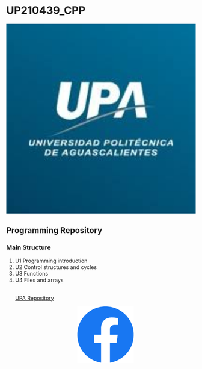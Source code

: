 <h1> UP210439_CPP</h1>
<p align="center">
<a href="https://upa.edu.mx/">
<img src="/imagenes/images.jpeg" width="600">
<a/>
<p/>
<h2>Programming Repository</h2>
<h3>Main Structure</h3>
<ol>
<li>U1 Programming introduction</li>
<li>U2 Control structures and cycles</li>
<li>U3 Functions</li>
<li>U4 Files and arrays</li>
<br>
<p>
<a href="https://github.com/UPA-ISC/ProgramacionCpp"> UPA Repository</a>
</p>
<p align="center">
<a href="">
<img src="/imagenes/fc.png" width="150">
<a/>
